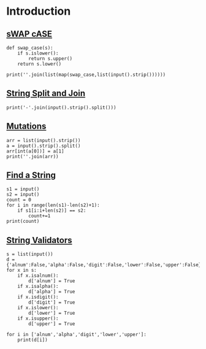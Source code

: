# Introduction

## [sWAP cASE](https://www.hackerrank.com/challenges/swap-case)

```
def swap_case(s):
    if s.islower():
        return s.upper()
    return s.lower()

print(''.join(list(map(swap_case,list(input().strip())))))
```

## [String Split and Join](https://www.hackerrank.com/challenges/python-string-split-and-join)

```
print('-'.join(input().strip().split()))
```

## [Mutations](https://www.hackerrank.com/challenges/python-mutations)

```
arr = list(input().strip())
a = input().strip().split()
arr[int(a[0])] = a[1]
print(''.join(arr))
```

## [Find a String](https://www.hackerrank.com/challenges/find-a-string)

```
s1 = input()
s2 = input()
count = 0
for i in range(len(s1)-len(s2)+1):
    if s1[i:i+len(s2)] == s2:
        count+=1
print(count)
```

## [String Validators](https://www.hackerrank.com/challenges/string-validators)

```
s = list(input())
d = {'alnum':False,'alpha':False,'digit':False,'lower':False,'upper':False}
for x in s:
    if x.isalnum():
        d['alnum'] = True
    if x.isalpha():
        d['alpha'] = True
    if x.isdigit():
        d['digit'] = True
    if x.islower():
        d['lower'] = True
    if x.isupper():
        d['upper'] = True

for i in ['alnum','alpha','digit','lower','upper']:
    print(d[i])
```
